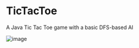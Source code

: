 # TicTacToe
A Java Tic Tac Toe game with a basic DFS-based AI

![image](https://user-images.githubusercontent.com/62809012/126079612-0244d336-23d1-479e-b34c-7eb8a3ea7060.png)
